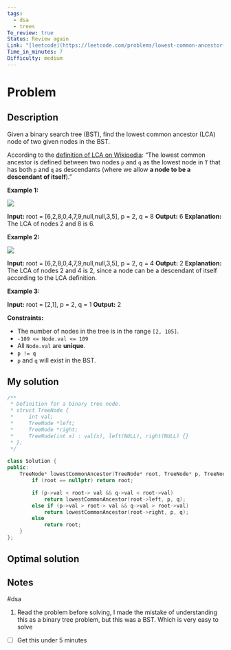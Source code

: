 ```yaml
---
tags:
  - dsa
  - trees
To_review: true
Status: Review again
Link: "[leetcode](https://leetcode.com/problems/lowest-common-ancestor-of-a-binary-search-tree/description/)"
Time_in_minutes: 7
Difficulty: medium
---
```

# Problem
## Description
Given a binary search tree (BST), find the lowest common ancestor (LCA) node of two given nodes in the BST.

According to the [definition of LCA on Wikipedia](https://en.wikipedia.org/wiki/Lowest_common_ancestor): “The lowest common ancestor is defined between two nodes `p` and `q` as the lowest node in `T` that has both `p` and `q` as descendants (where we allow **a node to be a descendant of itself**).”

**Example 1:**

![](https://assets.leetcode.com/uploads/2018/12/14/binarysearchtree_improved.png)

**Input:** root = [6,2,8,0,4,7,9,null,null,3,5], p = 2, q = 8
**Output:** 6
**Explanation:** The LCA of nodes 2 and 8 is 6.

**Example 2:**

![](https://assets.leetcode.com/uploads/2018/12/14/binarysearchtree_improved.png)

**Input:** root = [6,2,8,0,4,7,9,null,null,3,5], p = 2, q = 4
**Output:** 2
**Explanation:** The LCA of nodes 2 and 4 is 2, since a node can be a descendant of itself according to the LCA definition.

**Example 3:**

**Input:** root = [2,1], p = 2, q = 1
**Output:** 2

**Constraints:**

- The number of nodes in the tree is in the range `[2, 105]`.
- `-109 <= Node.val <= 109`
- All `Node.val` are **unique**.
- `p != q`
- `p` and `q` will exist in the BST.
## My solution
```cpp
/**
 * Definition for a binary tree node.
 * struct TreeNode {
 *     int val;
 *     TreeNode *left;
 *     TreeNode *right;
 *     TreeNode(int x) : val(x), left(NULL), right(NULL) {}
 * };
 */

class Solution {
public:
    TreeNode* lowestCommonAncestor(TreeNode* root, TreeNode* p, TreeNode* q) {
        if (root == nullptr) return root;

        if (p->val < root-> val && q->val < root->val)
            return lowestCommonAncestor(root->left, p, q);
        else if (p->val > root-> val && q->val > root->val)
            return lowestCommonAncestor(root->right, p, q);
        else
            return root;
    }
};
```
## Optimal solution

## Notes
#dsa
1. Read the problem before solving, I made the mistake of understanding this as a binary tree problem, but this was a BST. Which is very easy to solve
- [ ] Get this under 5 minutes
